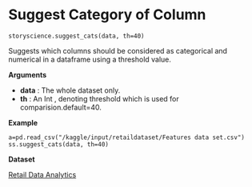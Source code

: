 # Suggest Category of Column

```python3
storyscience.suggest_cats(data, th=40)
```
Suggests which columns should be considered as categorical and numerical in a dataframe using a threshold value.

**Arguments**

- **data** : The whole dataset only.
- **th** :  An Int , denoting threshold which is used for comparision.default=40.

**Example**

```
a=pd.read_csv("/kaggle/input/retaildataset/Features data set.csv")
ss.suggest_cats(data, th=40)
```

**Dataset**

<a href="https://www.kaggle.com/manjeetsingh/retaildataset" target="_blank">Retail Data Analytics</a>
